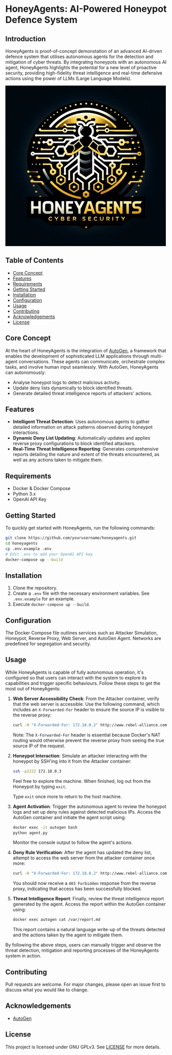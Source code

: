 # HoneyAgents: AI-Powered Honeypot Defence System

## Introduction
HoneyAgents is proof-of-concept demonstation of an advanced AI-driven defence system that utilises autonomous agents for the detection and mitigation of cyber threats. By integrating honeypots with an autonomous AI agent, HoneyAgents highlights the potential for a new level of proactive security, providing high-fidelity threat intelligence and real-time defensive actions using the power of LLMs (Large Language Models).

<img src="images/logo.png" alt="HoneyAgents Logo" width="500" height="auto"/>

## Table of Contents
- [Core Concept](#core-concept)
- [Features](#features)
- [Requirements](#requirements)
- [Getting Started](#getting-started)
- [Installation](#installation)
- [Configuration](#configuration)
- [Usage](#usage)
- [Contributing](#contributing)
- [Acknowledgements](#acknowledgements)
- [License](#license)

## Core Concept
At the heart of HoneyAgents is the integration of [AutoGen](https://github.com/microsoft/autogen), a framework that enables the development of sophisticated LLM applications through multi-agent conversations. These agents can communicate, orchestrate complex tasks, and involve human input seamlessly. With AutoGen, HoneyAgents can autonomously:

- Analyse honeypot logs to detect malicious activity.
- Update deny lists dynamically to block identified threats.
- Generate detailed threat intelligence reports of attackers' actions.

## Features

- **Intelligent Threat Detection**: Uses autonomous agents to gather detailed information on attack patterns observed during honeypot interactions.
- **Dynamic Deny List Updating**: Automatically updates and applies reverse proxy configurations to block identified attackers.
- **Real-Time Threat Intelligence Reporting**: Generates comprehensive reports detailing the nature and extent of the threats encountered, as well as any actions taken to mitigate them.

## Requirements
- Docker & Docker Compose
- Python 3.x
- OpenAI API Key

## Getting Started
To quickly get started with HoneyAgents, run the following commands:
```sh
git clone https://github.com/yourusername/honeyagents.git
cd honeyagents
cp .env.example .env
# Edit .env to add your OpenAI API key
docker-compose up --build
```

## Installation
1. Clone the repository.
2. Create a `.env` file with the necessary environment variables. See `.env.example` for an example.
3. Execute `docker-compose up --build`.

## Configuration
The Docker Compose file outlines services such as Attacker Simulation, Honeypot, Reverse Proxy, Web Server, and AutoGen Agent. Networks are predefined for segregation and security.

## Usage

While HoneyAgents is capable of fully autonomous operation, it's configured so that users can interact with the system to explore its capabilities and trigger specific behaviours. Follow these steps to get the most out of HoneyAgents:

1. **Web Server Accessibility Check**: From the Attacker container, verify that the web server is accessible. Use the following command, which includes an `X-Forwarded-For` header to ensure the source IP is visible to the reverse proxy:
   ```sh
   curl -H "X-Forwarded-For: 172.18.0.2" http://www.rebel-alliance.com
   ```
   Note: The `X-Forwarded-For` header is essential because Docker's NAT routing would otherwise prevent the reverse proxy from seeing the true source IP of the request. 

2. **Honeypot Interaction**: Simulate an attacker interacting with the honeypot by SSH'ing into it from the Attacker container:
   ```sh
   ssh -p2222 172.18.0.3
   ```
   Feel free to explore the machine. When finished, log out from the Honeypot by typing `exit`.

   Type `exit` once more to return to the host machine.

3. **Agent Activation**: Trigger the autonomous agent to review the honeypot logs and set up deny rules against detected malicious IPs. Access the AutoGen container and initiate the agent script using:
   ```sh
   docker exec -it autogen bash
   python agent.py
   ```
   Monitor the console output to follow the agent's actions.

4. **Deny Rule Verification**: After the agent has updated the deny list, attempt to access the web server from the attacker container once more:
   ```sh
   curl -H "X-Forwarded-For: 172.18.0.2" http://www.rebel-alliance.com
   ```
   You should now receive a `403 Forbidden` response from the reverse proxy, indicating that access has been successfully blocked.

5. **Threat Intelligence Report**: Finally, review the threat intelligence report generated by the agent. Access the report within the AutoGen container using:
   ```sh
   docker exec autogen cat /var/report.md
   ```
   This report contains a natural language write-up of the threats detected and the actions taken by the agent to mitigate them.

By following the above steps, users can manually trigger and observe the threat detection, mitigation and reporting processes of the HoneyAgents system in action.

## Contributing
Pull requests are welcome. For major changes, please open an issue first to discuss what you would like to change.

## Acknowledgements
- [AutoGen](https://github.com/microsoft/autogen)

## License
This project is licensed under GNU GPLv3. See [LICENSE](LICENSE) for more details.